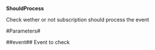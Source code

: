 **ShouldProcess**

Check wether or not subscription should process the event

#Parameters#


##event##
Event to check
